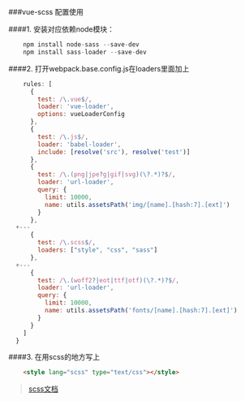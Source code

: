 ###vue-scss 配置使用

####1. 安装对应依赖node模块：

```js
	npm install node-sass --save-dev
	npm install sass-loader --save-dev
```
	
####2. 打开webpack.base.config.js在loaders里面加上

```js
	rules: [
      {
        test: /\.vue$/,
        loader: 'vue-loader',
        options: vueLoaderConfig
      },
      {
        test: /\.js$/,
        loader: 'babel-loader',
        include: [resolve('src'), resolve('test')]
      },
      {
        test: /\.(png|jpe?g|gif|svg)(\?.*)?$/,
        loader: 'url-loader',
        query: {
          limit: 10000,
          name: utils.assetsPath('img/[name].[hash:7].[ext]')
        }
      },
  +---
      {
        test: /\.scss$/,
        loaders: ["style", "css", "sass"]
      },
  +---
      {
        test: /\.(woff2?|eot|ttf|otf)(\?.*)?$/,
        loader: 'url-loader',
        query: {
          limit: 10000,
          name: utils.assetsPath('fonts/[name].[hash:7].[ext]')
        }
      }
    ]
  }
```

####3. 在用scss的地方写上

```html
	<style lang="scss" type="text/css"></style>
```


> [scss文档](https://www.sass.hk/docs/)
